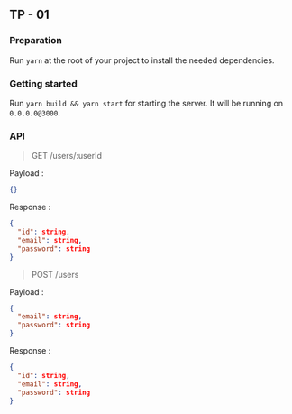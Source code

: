 ## TP - 01

### Preparation

Run `yarn` at the root of your project to install the needed dependencies. 

### Getting started

Run `yarn build && yarn start` for starting the server. It will be running on `0.0.0.0@3000`.

### API

> GET /users/:userId

Payload :
```json
{}
```

Response :
```json
{
  "id": string,
  "email": string,
  "password": string
}
```

> POST /users

Payload :
```json
{
  "email": string,
  "password": string
}
```

Response :
```json
{
  "id": string,
  "email": string,
  "password": string
}
```
